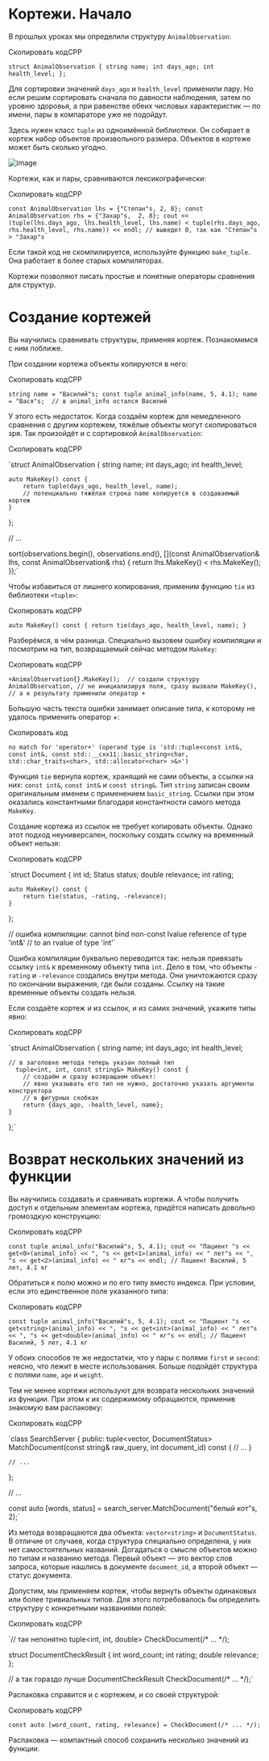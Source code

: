 # Кортежи. Начало

В прошлых уроках мы определили структуру `AnimalObservation`:

Скопировать кодCPP

`struct AnimalObservation {
    string name;
    int days_ago;
    int health_level;
};` 

Для сортировки значений `days_ago` и `health_level` применили пару. Но если решим сортировать сначала по давности наблюдения, затем по уровню здоровья, а при равенстве обеих числовых характеристик — по имени, пары в компараторе уже не подойдут.

Здесь нужен класс `tuple` из одноимённой библиотеки. Он собирает в кортеж набор объектов произвольного размера. Объектов в кортеже может быть сколько угодно.

![image](https://pictures.s3.yandex.net/resources/S1_02_1_1597145023.png)

Кортежи, как и пары, сравниваются лексикографически:

Скопировать кодCPP

`const AnimalObservation lhs = {"Степан"s, 2, 8};
const AnimalObservation rhs = {"Захар"s,  2, 8};
cout << (tuple(lhs.days_ago, lhs.health_level, lhs.name)
         < tuple(rhs.days_ago, rhs.health_level, rhs.name)) << endl;
// выведет 0, так как "Степан"s > "Захар"s` 

Если такой код не скомпилируется, используйте функцию `make_tuple`. Она работает в более старых компиляторах.

Кортежи позволяют писать простые и понятные операторы сравнения для структур.

# Создание кортежей

Вы научились сравнивать структуры, применяя кортеж. Познакомимся с ним поближе.

При создании кортежа объекты копируются в него:

Скопировать кодCPP

`string name = "Василий"s;
const tuple animal_info(name, 5, 4.1);
name = "Вася"s;  // в animal_info остался Василий` 

У этого есть недостаток. Когда создаём кортеж для немедленного сравнения с другим кортежем, тяжёлые объекты могут скопироваться зря. Так произойдёт и с сортировкой `AnimalObservation`:

Скопировать кодCPP

`struct AnimalObservation {
    string name;
    int days_ago;
    int health_level;

    auto MakeKey() const {
        return tuple(days_ago, health_level, name);
        // потенциально тяжёлая строка name копируется в создаваемый кортеж
    }
};

// ...

sort(observations.begin(), observations.end(),
    [](const AnimalObservation& lhs, const AnimalObservation& rhs) {
        return lhs.MakeKey() < rhs.MakeKey();
    });` 

Чтобы избавиться от лишнего копирования, применим функцию `tie` из библиотеки `<tuple>`:

Скопировать кодCPP

`auto MakeKey() const {
    return tie(days_ago, health_level, name);
}` 

Разберёмся, в чём разница. Специально вызовем ошибку компиляции и посмотрим на тип, возвращаемый сейчас методом `MakeKey`:

Скопировать кодCPP

`+AnimalObservation{}.MakeKey();  // создали структуру AnimalObservation,
                                 // не инициализируя поля, сразу вызвали MakeKey(),
                                 // а к результату применили оператор +` 

Бо́льшую часть текста ошибки занимает описание типа, к которому не удалось применить оператор +:

Скопировать код

`no match for 'operator+'
(operand type is 'std::tuple<const int&, const int&, const std::__cxx11::basic_string<char, std::char_traits<char>, std::allocator<char> >&>')` 

Функция `tie` вернула кортеж, хранящий не сами объекты, а ссылки на них: `const int&`, `const int&` и `const string&`. Тип `string` записан своим оригинальным именем с применением `basic_string`. Ссылки при этом оказались константными благодаря константности самого метода `MakeKey`.

Создание кортежа из ссылок не требует копировать объекты. Однако этот подход неуниверсален, поскольку создать ссылку на временный объект нельзя:

Скопировать кодCPP

`struct Document {
    int id;
    Status status;
    double relevance;
    int rating;
    
    auto MakeKey() const {
        return tie(status, -rating, -relevance);
    }
};

// ошибка компиляции: cannot bind non-const lvalue reference of type 'int&'
// to an rvalue of type 'int'` 

Ошибка компиляции буквально переводится так: нельзя привязать ссылку `int&` к временному объекту типа `int`. Дело в том, что объекты `-rating` и `-relevance` создались внутри метода. Они уничтожаются сразу по окончании выражения, где были созданы. Ссылку на такие временные объекты создать нельзя.

Если создаёте кортеж и из ссылок, и из самих значений, укажите типы явно:

Скопировать кодCPP

`struct AnimalObservation {
    string name;
    int days_ago;
    int health_level;

    // в заголовке метода теперь указан полный тип
      tuple<int, int, const string&> MakeKey() const {
        // создаём и сразу возвращаем объект:
        // явно указывать его тип не нужно, достаточно указать аргументы конструктора
        // в фигурных скобках
        return {days_ago, -health_level, name};
    }
};`

# Возврат нескольких значений из функции

Вы научились создавать и сравнивать кортежи. А чтобы получить доступ к отдельным элементам кортежа, придётся написать довольно громоздкую конструкцию:

Скопировать кодCPP

`const tuple animal_info("Василий"s, 5, 4.1);
cout << "Пациент "s << get<0>(animal_info)
     << ", "s << get<1>(animal_info) << " лет"s
     << ", "s << get<2>(animal_info) << " кг"s << endl;
// Пациент Василий, 5 лет, 4.1 кг` 

Обратиться к полю можно и по его типу вместо индекса. При условии, если это единственное поле указанного типа:

Скопировать кодCPP

`const tuple animal_info("Василий"s, 5, 4.1);
cout << "Пациент "s << get<string>(animal_info)
     << ", "s << get<int>(animal_info) << " лет"s
     << ", "s << get<double>(animal_info) << " кг"s << endl;
// Пациент Василий, 5 лет, 4.1 кг` 

У обоих способов те же недостатки, что у пары с полями `first` и `second`: неясно, что лежит в месте использования. Больше подойдёт структура с полями `name`, `age` и `weight`.

Тем не менее кортежи используют для возврата нескольких значений из функции. При этом к их содержимому обращаются, применив знакомую вам распаковку:

Скопировать кодCPP

`class SearchServer {
public:
    tuple<vector<string>, DocumentStatus> MatchDocument(const string& raw_query, int document_id) const {
        // ...
    }

    // ...
};

// ...

const auto [words, status] = search_server.MatchDocument("белый кот"s, 2);` 

Из метода возвращаются два объекта: `vector<string>` и `DocumentStatus`. В отличие от случаев, когда структура специально определена, у них нет самостоятельных названий. Догадаться о смысле объектов можно по типам и названию метода. Первый объект — это вектор слов запроса, которые нашлись в документе `document_id`, а второй объект — статус документа.

Допустим, мы применяем кортеж, чтобы вернуть объекты одинаковых или более тривиальных типов. Для этого потребовалось бы определить структуру с конкретными названиями полей:

Скопировать кодCPP

`// так непонятно
tuple<int, int, double> CheckDocument(/* ... */);

struct DocumentCheckResult {
    int word_count;
    int rating;
    double relevance;
};

// а так гораздо лучше
DocumentCheckResult CheckDocument(/* ... */);` 

Распаковка справится и с кортежем, и со своей структурой:

Скопировать кодCPP

`const auto [word_count, rating, relevance] = CheckDocument(/* ... */);` 

Распаковка — компактный способ сохранить несколько значений из функции.